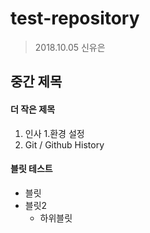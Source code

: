 # test-repository

>2018.10.05
>신유은

## 중간 제목

#### 더 작은 제목

1. 인사
1.환경 설정
1. Git / Github History

#### 블릿 테스트

- 블릿
- 블릿2
  - 하위블릿
